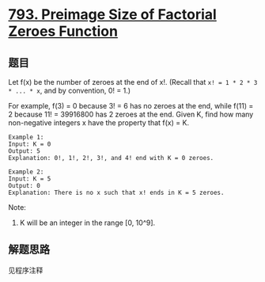 # [793. Preimage Size of Factorial Zeroes Function](https://leetcode-cn.com/problems/preimage-size-of-factorial-zeroes-function/)

## 题目

Let f(x) be the number of zeroes at the end of x!. (Recall that `x! = 1 * 2 * 3 * ... * x`, and by convention, 0! = 1.)

For example, f(3) = 0 because 3! = 6 has no zeroes at the end, while f(11) = 2 because 11! = 39916800 has 2 zeroes at the end. Given K, find how many non-negative integers x have the property that f(x) = K.

```text
Example 1:
Input: K = 0
Output: 5
Explanation: 0!, 1!, 2!, 3!, and 4! end with K = 0 zeroes.

Example 2:
Input: K = 5
Output: 0
Explanation: There is no x such that x! ends in K = 5 zeroes.
```

Note:

1. K will be an integer in the range [0, 10^9].

## 解题思路

见程序注释
